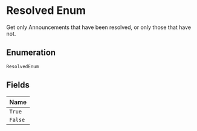 
# Resolved Enum

Get only Announcements that have been resolved, or only those that have not.

## Enumeration

`ResolvedEnum`

## Fields

| Name |
|  --- |
| `True` |
| `False` |


